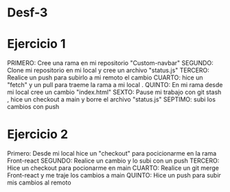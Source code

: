 # Desf-3
# Ejercicio 1
PRIMERO: Cree una rama en mi repositorio "Custom-navbar"
SEGUNDO: Clone mi repositorio en mi local y cree un archivo "status.js"
TERCERO: Realice un push para subirlo a mi remoto el cambio
CUARTO: hice un "fetch" y un pull para traeme la rama a mi local .
QUINTO: En mi rama desde mi local cree un cambio "index.html"
SEXTO: Pause mi trabajo con git stash , hice un checkout a main y borre el archivo "status.js"
SEPTIMO: subi los cambios con push
# Ejercicio 2
Primero: Desde mi local hice un "checkout" para pocicionarme en la rama Front-react
SEGUNDO: Realice un cambio y lo subi con un push
TERCERO: Hice un checkout para pocionarme  en main
CUARTO: Realice un git merge Front-react y me traje los cambios a main
QUINTO: Hice un push para subir mis cambios al remoto 
